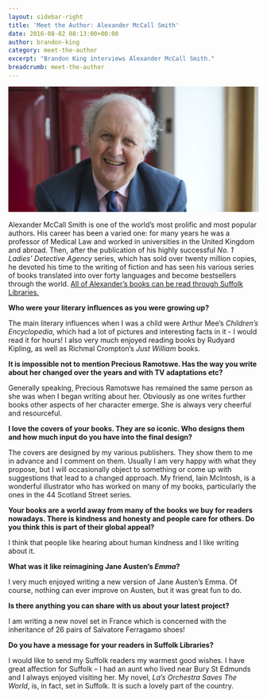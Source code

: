 ```yaml
---
layout: sidebar-right
title: 'Meet the Author: Alexander McCall Smith'
date: 2016-08-02 08:13:00+00:00
author: brandon-king
category: meet-the-author
excerpt: "Brandon King interviews Alexander McCall Smith."
breadcrumb: meet-the-author
---
```

![Alexander McCall Smith](/images/featured/featured-alexander-mccall-smith.jpg)

Alexander McCall Smith is one of the world’s most prolific and most popular authors. His career has been a varied one: for many years he was a professor of Medical Law and worked in universities in the United Kingdom and abroad. Then, after the publication of his highly successful <cite>No. 1 Ladies’ Detective Agency</cite> series, which has sold over twenty million copies, he devoted his time to the writing of fiction and has seen his various series of books translated into over forty languages and become bestsellers through the world. <a href="http://suffolk.spydus.co.uk/cgi-bin/spydus.exe/ENQ/OPAC/BIBENQ/16446954?QRY=CAUBIB%3C%20IRN(21807)&QRYTEXT=McCall%20Smith%2C%20Alexander%2C%201948-">All of Alexander’s books can be read through Suffolk Libraries.</a>

**Who were your literary influences as you were growing up?**

The main literary influences when I was a child were Arthur Mee’s <cite>Children’s Encyclopedia</cite>, which had a lot of pictures and interesting facts in it - I would read it for hours! I also very much enjoyed reading books by Rudyard Kipling, as well as Richmal Crompton’s <cite>Just William</cite> books.

**It is impossible not to mention Precious Ramotswe. Has the way you write about her changed over the years and with TV adaptations etc?**

Generally speaking, Precious Ramotswe has remained the same person as she was when I began writing about her. Obviously as one writes further books other aspects of her character emerge. She is always very cheerful and resourceful.

**I love the covers of your books. They are so iconic. Who designs them and how much input do you have into the final design?**

The covers are designed by my various publishers. They show them to me in advance and I comment on them. Usually I am very happy with what they propose, but I will occasionally object to something or come up with suggestions that lead to a changed approach. My friend, Iain McIntosh, is a wonderful illustrator who has worked on many of my books, particularly the ones in the 44 Scotland Street series.

**Your books are a world away from many of the books we buy for readers nowadays. There is kindness and honesty and people care for others. Do you think this is part of their global appeal?**

I think that people like hearing about human kindness and I like writing about it.

**What was it like reimagining Jane Austen’s <cite>Emma</cite>?**

I very much enjoyed writing a new version of Jane Austen’s Emma. Of course, nothing can ever improve on Austen, but it was great fun to do.  

**Is there anything you can share with us about your latest project?**

I am writing a new novel set in France which is concerned with the inheritance of 26 pairs of Salvatore Ferragamo shoes!

**Do you have a message for your readers in Suffolk Libraries?**

I would like to send my Suffolk readers my warmest good wishes. I have great affection for Suffolk – I had an aunt who lived near Bury St Edmunds and I always enjoyed visiting her. My novel, <cite>La’s Orchestra Saves The World</cite>, is, in fact, set in Suffolk. It is such a lovely part of the country.
